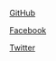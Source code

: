 [GitHub](https://www.github.com/mahanan)

[Facebook](https://www.facebook.com/mahanan360)

[Twitter](https://www.twitter.com/steva02)
